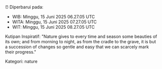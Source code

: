 ⏰ Diperbarui pada:
- WIB: Minggu, 15 Juni 2025 06.27.05 UTC
- WITA: Minggu, 15 Juni 2025 07.27.05 UTC
- WIT: Minggu, 15 Juni 2025 08.27.05 UTC

Kutipan Inspiratif:
"Nature gives to every time and season some beauties of its own; and from morning to night, as from the cradle to the grave, it is but a succession of changes so gentle and easy that we can scarcely mark their progress."


Kategori: nature

